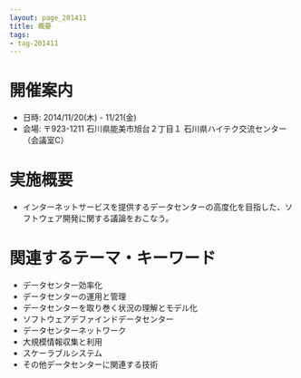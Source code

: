 ```yaml
---
layout: page_201411
title: 概要
tags:
- tag-201411
---
```


# 開催案内
* 日時: 2014/11/20(木) - 11/21(金)
* 会場: 〒923-1211 石川県能美市旭台２丁目１ 石川県ハイテク交流センター（会議室C）

# 実施概要
* インターネットサービスを提供するデータセンターの高度化を目指した、ソフトウェア開発に関する議論をおこなう。

# 関連するテーマ・キーワード
* データセンター効率化
* データセンターの運用と管理
* データセンターを取り巻く状況の理解とモデル化
* ソフトウェアデファインドデータセンター
* データセンターネットワーク
* 大規模情報収集と利用
* スケーラブルシステム
* その他データセンターに関連する技術
